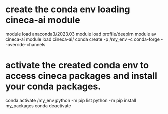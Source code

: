 # create the conda env loading cineca-ai module
module load anaconda3/2023.03
module load profile/deeplrn
module av cineca-ai
module load cineca-ai/<version>
conda create -p <path>/my_env -c conda-forge --override-channels   
 
# activate the created conda env to access cineca packages and install your conda packages.
conda activate <path>/my_env
python -m pip list
python -m pip install my_packages
conda deactivate